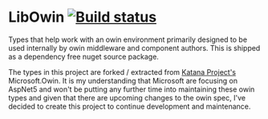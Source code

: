 LibOwin [![Build status](https://ci.appveyor.com/api/projects/status/uvrk7uy2rx99m69n?svg=true)](https://ci.appveyor.com/project/damianh/libowin)
=====

Types that help work with an owin environment primarily designed to be used internally by owin middleware and component authors. This is shipped as a dependency free nuget source package.

The types in this project are forked / extracted from [Katana Project's](http://katanaproject.codeplex.com/) Microsoft.Owin. It is my understanding that Microsoft are focusing on AspNet5 and won't be putting any further time into maintaining these owin types and given that there are upcoming changes to the owin spec, I've decided to create this project to continue development and maintenance.
